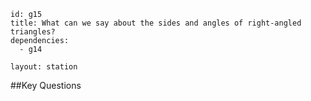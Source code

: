 ````
id: g15
title: What can we say about the sides and angles of right-angled triangles?
dependencies:
  - g14

layout: station
````
##Key Questions
